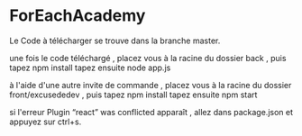# ForEachAcademy

Le Code à télécharger se trouve dans la branche master.

une fois le code téléchargé , placez vous à la racine du dossier back , puis tapez npm install
tapez ensuite node app.js

à l'aide d'une autre invite de commande , placez vous à la racine du dossier front/excusededev , puis tapez npm install
tapez ensuite npm start

si l'erreur Plugin “react” was conflicted apparaît , allez dans package.json et appuyez sur ctrl+s.
